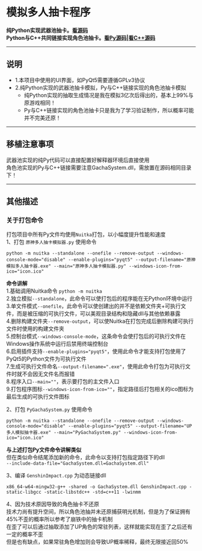 # 模拟多人抽卡程序
**纯Python实现武器池抽卡。[看源码](原神多人抽卡模拟器.py)**  
**Python与C++共同链接实现角色池抽卡。[看Py源码](PyGachaSystem.py)|[看C++源码](GenshinImpact.cpp)**
***
## 说明
* 1.本项目中使用的UI界面，如PyQt5需要遵循GPLv3协议
* 2.纯Python实现的武器池抽卡模拟，Py与C++链接实现的角色池抽卡模拟
  * 纯Python实现的抽取生成情况是我在模拟3亿次后得出的，基本上99%与原游戏相同！
  * Py与C++链接实现的角色池抽卡只是我为了学习验证制作，所以概率可能并不完美还原！
***
## 移植注意事项
武器池实现的纯Py代码可以直接配置好解释器环境后直接使用  
角色池实现的Py与C++链接需要注意GachaSystem.dll，需放置在源码相同目录下！  
***
## 其他描述
### 关于打包命令
打包项目中所有Py文件均使用`Nuitka`打包，以小幅度提升性能和速度  
1、打包 `原神多人抽卡模拟器.py` 使用命令  
```
python -m nuitka --standalone --onefile --remove-output --windows-console-mode="disable" --enable-plugins="pyqt5" --output-filename="原神模拟多人抽卡器.exe" --main="原神多人抽卡模拟器.py" --windows-icon-from-ico="icon.ico" 
```
**命令讲解**  
1.基础调用Nuitka命令 `python -m nuitka`  
2.独立模拟`--standalone`，此命令可以使打包后的程序能在无Python环境中运行  
3.单文件模式`--onefile`，此命令可以使创建出的并不是依赖文件夹+可执行文件，而是被压缩的可执行文件，可以美观目录结构和隐藏dll与其他依赖暴露  
4.删除构建文件夹`--remove-output`，可以使Nuitka在打包完成后删除构建可执行文件时使用的构建文件夹  
5.控制台模式`--windows-console-mode`，这条命令会使打包后的可执行文件在Windows操作系统中运行后禁用终端控制台  
6.启用插件支持`--enable-plugins="pyqt5"`，使用此命令才能支持打包使用了PyQt5的Python文件为可执行文件  
7.生成可执行文件命名`--output-filename=".exe"`，使用此命令打包为可执行文件时就不会因无文件名而报错  
8.程序入口`--main=""`，表示要打包的主文件入口  
9.打包程序图标`--windows-icon-from-ico=""`，指定路径后打包相关的ico图标为最后生成的可执行文件图标  

2、打包 `PyGachaSystem.py` 使用命令  
```
python -m nuitka --standalone --onefile --remove-output --windows-console-mode="disable" --enable-plugins="pyqt5" --output-filename="UP多人模拟抽卡器.exe" --main="PyGachaSystem.py" --windows-icon-from-ico="icon.ico"
```
**与上述打包Py文件命令讲解类似**  
但在类似命令结尾添加新的命令，此命令以支持打包指定路径下的dll  
`--include-data-file="GachaSystem.dll=GachaSystem.dll"`

3、编译 `GenshinImpact.cpp` 为动态链接dll
```
x86_64-w64-mingw32-g++ -shared -o GachaSystem.dll GenshinImpact.cpp -static-libgcc -static-libstdc++ -std=c++11 -lwinmm
```

4、因为技术原因导致的角色抽卡不还原  
技术力尚有提升空间，所以角色池抽并未还原捕获明光机制，但是为了保证拥有45%不歪的概率所以参考了崩铁中的抽卡机制  
在歪了可以后通过抽取添加了UP角色的常驻列表，这样就能实现在歪了之后还有一定的概率不歪  
但是也有缺点，如果常驻角色增加则会导致UP概率稀释，最终无限接近回50%  
